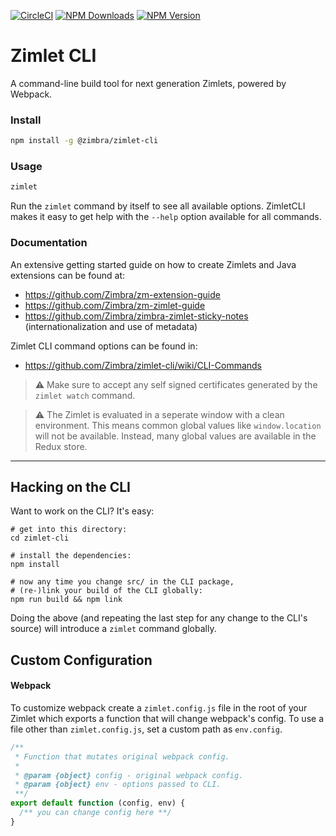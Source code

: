 [![CircleCI](https://circleci.com/gh/Zimbra/zimlet-cli.svg?style=shield&circle-token=770fdb94c5adb3ca436855b59c752a77fc4e7fed)](https://circleci.com/gh/Zimbra/zimlet-cli)
[![NPM Downloads](https://img.shields.io/npm/dm/@zimbra/zimlet-cli.svg?style=flat)](https://www.npmjs.com/package/@zimbra/zimlet-cli)
[![NPM Version](https://img.shields.io/npm/v/@zimbra/zimlet-cli.svg?style=flat)](https://www.npmjs.com/package/@zimbra/zimlet-cli)

# Zimlet CLI

A command-line build tool for next generation Zimlets, powered by Webpack.

### Install

```sh
npm install -g @zimbra/zimlet-cli
```

### Usage

```sh
zimlet
```

Run the `zimlet` command by itself to see all available options. ZimletCLI makes it easy to get help with the `--help` option available for all commands.

### Documentation

An extensive getting started guide on how to create Zimlets and Java extensions can be found at:
- https://github.com/Zimbra/zm-extension-guide
- https://github.com/Zimbra/zm-zimlet-guide
- https://github.com/Zimbra/zimbra-zimlet-sticky-notes (internationalization and use of metadata)

Zimlet CLI command options can be found in:
- https://github.com/Zimbra/zimlet-cli/wiki/CLI-Commands

> :warning: Make sure to accept any self signed certificates generated by the `zimlet watch` command.

> :warning: The Zimlet is evaluated in a seperate window with a clean environment. This means common global values like `window.location` will not be available. Instead, many global values are available in the Redux store.

---

## Hacking on the CLI

Want to work on the CLI? It's easy:

```
# get into this directory:
cd zimlet-cli

# install the dependencies:
npm install

# now any time you change src/ in the CLI package,
# (re-)link your build of the CLI globally:
npm run build && npm link
```

Doing the above (and repeating the last step for any change to the CLI's source) will introduce a `zimlet` command globally.

## Custom Configuration

#### Webpack

To customize webpack create a `zimlet.config.js` file in the root of your Zimlet which exports a function that will change webpack's config. To use a file other than `zimlet.config.js`, set a custom path as `env.config`.

```js
/**
 * Function that mutates original webpack config.
 *
 * @param {object} config - original webpack config.
 * @param {object} env - options passed to CLI.
 **/
export default function (config, env) {
  /** you can change config here **/
}
```
